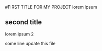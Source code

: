 #FIRST TITLE FOR MY PROJECT
lorem ipsum 

## second title
lorem ipsum 2 

some line update this file